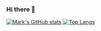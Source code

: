 ### Hi there 👋

[![Mark's GitHub stats](https://github-readme-stats.vercel.app/api?username=mkpurcell)](https://github.com/anuraghazra/github-readme-stats)
[![Top Langs](https://github-readme-stats.vercel.app/api/top-langs/?username=mkpurcell)](https://github.com/anuraghazra/github-readme-stats)

<!--
**mkpurcell/mkpurcell** is a ✨ _special_ ✨ repository because its `README.md` (this file) appears on your GitHub profile.

Here are some ideas to get you started:

- 🔭 I’m currently working on ...
- 🌱 I’m currently learning ...
- 👯 I’m looking to collaborate on ...
- 🤔 I’m looking for help with ...
- 💬 Ask me about ...
- 📫 How to reach me: ...
- 😄 Pronouns: ...
- ⚡ Fun fact: ...
-->
